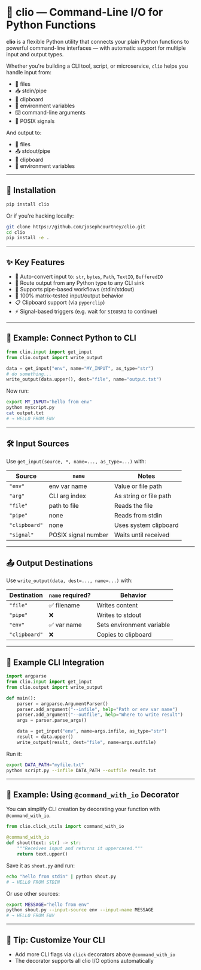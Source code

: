 # 🧩 clio — Command-Line I/O for Python Functions

**clio** is a flexible Python utility that connects your plain Python functions to powerful command-line interfaces — with automatic support for multiple input and output types.

Whether you're building a CLI tool, script, or microservice, `clio` helps you handle input from:

- 📂 files
- 📥 stdin/pipe
- 🧠 clipboard
- 📡 environment variables
- ⌨️ command-line arguments
- 🔔 POSIX signals

And output to:

- 📝 files
- 📤 stdout/pipe
- 🧠 clipboard
- 📡 environment variables

---

## 🚀 Installation

```bash
pip install clio
```

Or if you're hacking locally:

```bash
git clone https://github.com/josephcourtney/clio.git
cd clio
pip install -e .
```

---

## ✨ Key Features

- 🔄 Auto-convert input to: `str`, `bytes`, `Path`, `TextIO`, `BufferedIO`
- 🚀 Route output from any Python type to any CLI sink
- 🔀 Supports pipe-based workflows (stdin/stdout)
- 🧪 100% matrix-tested input/output behavior
- 📋 Clipboard support (via `pyperclip`)
- ⚡ Signal-based triggers (e.g. wait for `SIGUSR1` to continue)

---

## 🧠 Example: Connect Python to CLI

```python
from clio.input import get_input
from clio.output import write_output

data = get_input("env", name="MY_INPUT", as_type="str")
# do something...
write_output(data.upper(), dest="file", name="output.txt")
```

Now run:

```bash
export MY_INPUT="hello from env"
python myscript.py
cat output.txt
# → HELLO FROM ENV
```

---

## 🛠 Input Sources

Use `get_input(source, *, name=..., as_type=...)` with:

| Source        | `name`              | Notes                  |
| ------------- | ------------------- | ---------------------- |
| `"env"`       | env var name        | Value or file path     |
| `"arg"`       | CLI arg index       | As string or file path |
| `"file"`      | path to file        | Reads the file         |
| `"pipe"`      | none                | Reads from stdin       |
| `"clipboard"` | none                | Uses system clipboard  |
| `"signal"`    | POSIX signal number | Waits until received   |

---

## 📤 Output Destinations

Use `write_output(data, dest=..., name=...)` with:

| Destination   | `name` required? | Behavior                  |
| ------------- | ---------------- | ------------------------- |
| `"file"`      | ✅ filename      | Writes content            |
| `"pipe"`      | ❌               | Writes to stdout          |
| `"env"`       | ✅ var name      | Sets environment variable |
| `"clipboard"` | ❌               | Copies to clipboard       |

---

## 🧪 Example CLI Integration

```python
import argparse
from clio.input import get_input
from clio.output import write_output

def main():
    parser = argparse.ArgumentParser()
    parser.add_argument("--infile", help="Path or env var name")
    parser.add_argument("--outfile", help="Where to write result")
    args = parser.parse_args()

    data = get_input("env", name=args.infile, as_type="str")
    result = data.upper()
    write_output(result, dest="file", name=args.outfile)
```

Run it:

```bash
export DATA_PATH="myfile.txt"
python script.py --infile DATA_PATH --outfile result.txt
```

---

## 🧩 Example: Using `@command_with_io` Decorator

You can simplify CLI creation by decorating your function with `@command_with_io`.

```python
from clio.click_utils import command_with_io

@command_with_io
def shout(text: str) -> str:
    """Receives input and returns it uppercased."""
    return text.upper()
```

Save it as `shout.py` and run:

```bash
echo "hello from stdin" | python shout.py
# → HELLO FROM STDIN
```

Or use other sources:

```bash
export MESSAGE="hello from env"
python shout.py --input-source env --input-name MESSAGE
# → HELLO FROM ENV
```

---

## 🔧 Tip: Customize Your CLI

- Add more CLI flags via `click` decorators above `@command_with_io`
- The decorator supports all clio I/O options automatically

